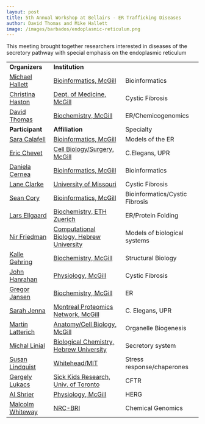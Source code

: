 ```yaml
---
layout: post
title: 5th Annual Workshop at Bellairs - ER Trafficking Diseases
author: David Thomas and Mike Hallett
image: /images/barbados/endoplasmic-reticulum.png
---
```


This meeting brought together researchers interested in diseases of the secretory pathway with special emphasis on the endoplasmic reticulum 

<table class="t1" width="624" cellspacing="0" cellpadding="0">
<tbody>
<tr>
<td class="td1" valign="middle"><span class="p1"><strong>Organizers</strong></span></td>
<td class="td2" valign="middle"><span class="p1"><strong>Institution</strong></span></td>
</tr>
<tr>   <td WIDTH="20%"><a href="mailto:hallett@mcb.mcgill.ca">Michael 
      Hallett</a></td>
    <td WIDTH="33%"><a href="http://www.mcb.mcgill.ca/~hallett">Bioinformatics, McGill</a></td>
    <td>Bioinformatics</td>
</tr>
  <tr>
    <td width="12%"><a href="mailto:christina.haston@McGill.ca">Christina Haston</a></td>
    <td width="26%"><a href="http://www.meakins.mcgill.ca/">Dept. of Medicine,
      McGill </a></td> <td>Cystic Fibrosis</td></tr>
     <tr> 
     <td><a href="mailto:david.thomas@mcgill.ca">David Thomas</a></td><td><a href="http://www.mcgill.ca/biochemistry/department/faculty/thomas/">Biochemistry, McGill</a></td><td>ER/Chemicogenomics</td>
  <tr> 
    <td WIDTH="12%"><strong>Participant</strong></td>
    <td WIDTH="26%"><strong>Affiliation</strong></td>
<td WIDTH="26%">Specialty</td>    </tr>
  <tr> 
    <td><a href="mailto:sara@mcb.mcgill.ca">Sara Calafell</a></td>
    <td><a href="http://www.mcb.mcgill.ca/~sara">Bioinformatics, McGill </a>
<td>Models of the ER</td>  </tr>

  <tr> 
    <td><a href="mailto:eric.chevet@mcgill.ca">Eric Chevet</a></td>
    <td><a href="http://www.rpmpn.mcgill.ca/teams.php?Lmenu=3&Mmenu=4">Cell Biology/Surgery, McGill </a>
<td>C.Elegans, UPR</td>  </tr>

  <tr> 
    <td><a href="mailto:daniela@mcb.mcgill.ca">Daniela Cernea</a></td>
    <td><a href="http://www.mcb.mcgill.ca/">Bioinformatics, McGill </a>
<td>Bioinformatics</td>  </tr>

  <tr> 
    <td><a href="mailto:ClarkeL@missouri.edu">Lane Clarke</a></td>
    <td><a href="http://www.missouri.edu/~nutsci/clarke.htm">University of Missouri </a>
<td>Cystic Fibrosis</td>  </tr>


  <tr> 
    <td><a href="mailto:scory@mcb.mcgill.ca">Sean Cory</a></td>
    <td><a href="http://www.mcb.mcgill.ca/~scory">Bioinformatics, McGill </a>
<td>Bioinformatics/Cystic Fibrosis</td>  </tr>


  <tr> 
    <td><a href="mailto:lars.ellgaard@bc.biol.ethz.ch">Lars Ellgaard</a></td>
    <td><a href="http://www.bc.biol.ethz.ch/people/groups/ellgaard">Biochemistry, ETH Zuerich </a>
<td>ER/Protein Folding</td>  </tr>


  <tr> 
    <td><a href="mailto:nir@cs.huji.ac.il">Nir Friedman</a></td>
    <td><a href="http://www.cs.huji.ac.il/~nir/">Computational Biology, Hebrew University</a>
<td>Models of biological systems</td>  </tr>


  <tr> 
    <td><a href="kalle.gehring@mcgill.ca">Kalle Gehring</a></td>
    <td><a href="http://www.mcgnmr.ca/">Biochemistry, McGill  </a>
<td>Structural Biology</td>  </tr>



  <tr> 
    <td><a href="mailto:john.hanrahan@mcgill.ca">John Hanrahan</a></td>
    <td><a href="www.physio.mcgill.ca/hanrahanlab/">Physiology, McGill </a>
<td>
Cystic Fibrosis</td>  </tr>

  <tr> 
    <td><a href="mailto:gregor.jansen@mcgill.ca">Gregor Jansen</a></td>
    <td><a href="http://www.mcgill.ca/biochemistry/department/faculty/thomas/">Biochemistry, McGill </a>
<td>
ER</td>  </tr>

  <tr> 
    <td><a href="mailto:sarah.jenna@mcgill.ca">Sarah Jenna</a></td>
    <td><a href="http://www.rpmpn.mcgill.ca/">Montreal Proteomics Network, McGill </a>
<td>
C. Elegans, UPR</td>  </tr>


  <tr> 
    <td><a href="mailto:matin.latterich@mcgill.ca">Martin Latterich</a></td>
    <td><a href="http://people.mcgill.ca/martin.latterich/">Anatomy/Cell Biology, McGill </a>
<td> Organelle Biogenesis</td>  </tr>

  <tr> 
    <td><a href="mailto:michal.linial@huji.ac.il">Michal Linial</a></td>
    <td><a href="http://www.ls.huji.ac.il/~michall/index.php">Biological Chemistry, Hebrew University </a>
<td> Secretory system</td>  </tr>

  <tr> 
    <td><a href="mailto:lindquist_admin@wi.mit.edu">Susan Lindquist</a></td>
    <td><a href="http://www.wi.mit.edu/research/faculty/lindquist.html">Whitehead/MIT </a>
<td> Stress response/chaperones</td>  </tr>


  <tr> 
    <td><a href="mailto:glukacs@sickkids.on.ca">Gergely Lukacs</a></td>
    <td><a href="http://icarus.med.utoronto.ca/patho/faculty.asp?FacultyID=182">Sick Kids Research, Univ. of Toronto </a>
<td> CFTR</td>  </tr>

      

 <tr>
    <td width="12%"><a href="mailto:alvin.shrier@McGill.ca">Al Shrier</a></td>
    <td width="26%"><a href="http://www.medicine.mcgill.ca/physio/staffpages/ashrier.htm">Physiology,
      McGill  </a></td> <td>HERG</td></tr>


 <tr>
    <td width="12%"><a href="mailto:Malcolm.Whiteway@cnrc-nrc.gc.ca">Malcolm Whiteway</a></td>
    <td width="26%"><a href="http://cbr-rbc.nrc-cnrc.gc.ca/thomaslab/">NRC-BRI  </a></td> <td>Chemical Genomics</td></tr>

</tbody>
</table>
